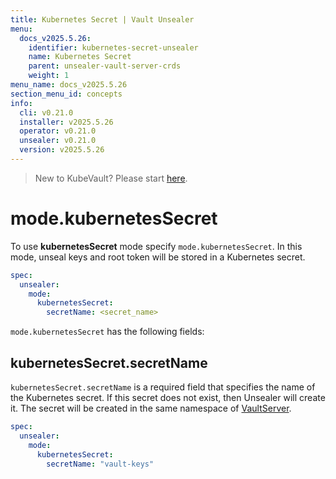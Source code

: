 ```yaml
---
title: Kubernetes Secret | Vault Unsealer
menu:
  docs_v2025.5.26:
    identifier: kubernetes-secret-unsealer
    name: Kubernetes Secret
    parent: unsealer-vault-server-crds
    weight: 1
menu_name: docs_v2025.5.26
section_menu_id: concepts
info:
  cli: v0.21.0
  installer: v2025.5.26
  operator: v0.21.0
  unsealer: v0.21.0
  version: v2025.5.26
---
```


> New to KubeVault? Please start [here](/docs/v2025.5.26/concepts/README).

# mode.kubernetesSecret

To use **kubernetesSecret** mode specify `mode.kubernetesSecret`. In this mode, unseal keys and root token will be stored in a Kubernetes secret.

```yaml
spec:
  unsealer:
    mode:
      kubernetesSecret:
        secretName: <secret_name>
```

`mode.kubernetesSecret` has the following fields:

## kubernetesSecret.secretName

`kubernetesSecret.secretName` is a required field that specifies the name of the Kubernetes secret. If this secret does not exist, then Unsealer will create it. The secret will be created in the same namespace of [VaultServer](/docs/v2025.5.26/concepts/vault-server-crds/vaultserver).

```yaml
spec:
  unsealer:
    mode:
      kubernetesSecret:
        secretName: "vault-keys"
```
